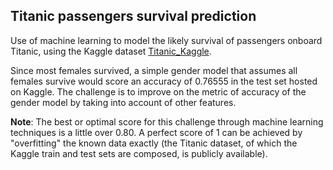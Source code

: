 ## Titanic passengers survival prediction

Use of machine learning to model the likely survival of passengers onboard Titanic, using the Kaggle dataset [Titanic_Kaggle](https://www.kaggle.com/c/titanic/overview).

Since most females survived, a simple gender model that assumes all females survive would score an accuracy of 0.76555 in the test set hosted on Kaggle. The challenge is to improve on the metric of accuracy of the gender model by taking into account of other features.

**Note**: The best or optimal score for this challenge through machine learning techniques is a little over 0.80. A perfect score of 1 can be achieved by "overfitting" the known data exactly (the Titanic dataset, of which the Kaggle train and test sets are composed, is publicly available).